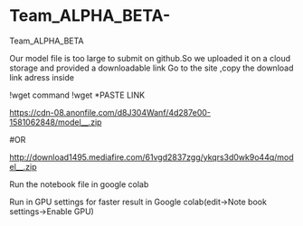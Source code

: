 # Team_ALPHA_BETA-
Team_ALPHA_BETA

Our model file is too large to submit on github.So we uploaded it on a cloud storage and provided a downloadable link
Go to the site ,copy the download link adress inside 

!wget command
!wget *PASTE LINK


https://cdn-08.anonfile.com/d8J304Wanf/4d287e00-1581062848/model__.zip

#OR


http://download1495.mediafire.com/61vgd2837zgg/ykqrs3d0wk9o44q/model__.zip


Run the notebook file in google colab


Run in GPU settings for faster result in Google colab(edit->Note book settings->Enable GPU)
